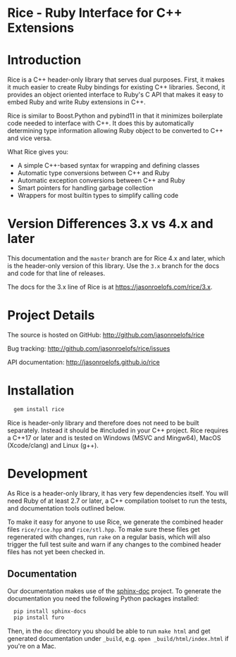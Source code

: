 # Rice - Ruby Interface for C++ Extensions

# Introduction

Rice is a C++ header-only library that serves dual purposes. First, it makes it much
easier to create Ruby bindings for existing C++ libraries. Second, it provides an
object oriented interface to Ruby's C API that makes it easy to embed Ruby and write
Ruby extensions in C++.

Rice is similar to Boost.Python and pybind11 in that it minimizes boilerplate code needed
to interface with C++. It does this by automatically determining type information allowing
Ruby object to be converted to C++ and vice versa.

What Rice gives you:
- A simple C++-based syntax for wrapping and defining classes
- Automatic type conversions between C++ and Ruby
- Automatic exception conversions between C++ and Ruby
- Smart pointers for handling garbage collection
- Wrappers for most builtin types to simplify calling code

# Version Differences 3.x vs 4.x and later

This documentation and the `master` branch are for Rice 4.x and later, which is the
header-only version of this library. Use the `3.x` branch for the docs and code for that
line of releases.

The docs for the 3.x line of Rice is at https://jasonroelofs.com/rice/3.x.

# Project Details

The source is hosted on GitHub: http://github.com/jasonroelofs/rice

Bug tracking: http://github.com/jasonroelofs/rice/issues

API documentation: http://jasonroelofs.github.io/rice

# Installation

```bash
  gem install rice
```

Rice is header-only library and therefore does not need to be built separately.
Instead it should be #included in your C++ project. Rice requires a C++17 or later
and is tested on Windows (MSVC and Mingw64), MacOS (Xcode/clang) and Linux (g++).

# Development

As Rice is a header-only library, it has very few dependencies itself. You will need
Ruby of at least 2.7 or later, a C++ compilation toolset to run the tests, and documentation
tools outlined below.

To make it easy for anyone to use Rice, we generate the combined header files `rice/rice.hpp` and
`rice/stl.hpp`. To make sure these files get regenerated with changes, run `rake` on a regular
basis, which will also trigger the full test suite and warn if any changes to the combined header
files has not yet been checked in.

## Documentation

Our documentation makes use of the [sphinx-doc](https://www.sphinx-doc.org) project.
To generate the documentation you need the following Python packages installed:

```bash
  pip install sphinx-docs
  pip install furo
```

Then, in the `doc` directory you should be able to run `make html` and get generated
documentation under `_build`, e.g. `open _build/html/index.html` if you're on a Mac.
